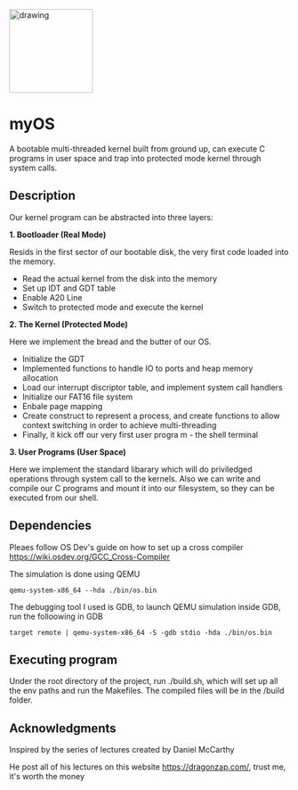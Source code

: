 <img src="https://cdn-60c35131c1ac185aa47dd21e.closte.com//wp-content/uploads/2019/05/terminal-app-icon.png" alt="drawing" style="width:150px;"/>

# myOS

A bootable multi-threaded kernel built from ground up, can execute C programs in user space and trap into protected mode kernel through system calls. 

## Description

Our kernel program can be abstracted into three layers:

**1. Bootloader (Real Mode)**

Resids in the first sector of our bootable disk, the very first code loaded into the memory.
- Read the actual kernel from the disk into the memory 
- Set up IDT and GDT table 
- Enable A20 Line 
- Switch to protected mode and execute the kernel


**2. The Kernel (Protected Mode)**

Here we implement the bread and the butter of our OS. 
- Initialize the GDT 
- Implemented functions to handle IO to ports and heap memory allocation
- Load our interrupt discriptor table, and implement system call handlers 
- Initialize our FAT16 file system
- Enbale page mapping 
- Create construct to represent a process, and create functions to allow context switching in order to achieve multi-threading
- Finally, it kick off our very first user progra m - the shell terminal


**3. User Programs (User Space)**

Here we implement the standard libarary which will do priviledged operations through system call to the kernels. 
Also we can write and compile our C programs and mount it into our filesystem, so they can be executed from our shell.

## Dependencies
Pleaes follow OS Dev's guide on how to set up a cross compiler 
https://wiki.osdev.org/GCC_Cross-Compiler

The simulation is done using QEMU
```
qemu-system-x86_64 --hda ./bin/os.bin
```
The debugging tool I used is GDB, to launch QEMU simulation inside GDB, run the folloowing in GDB
```
target remote | qemu-system-x86_64 -S -gdb stdio -hda ./bin/os.bin
```

## Executing program
Under the root directory of the project, run ./build.sh, which will set up all the env paths and run the Makefiles. The compiled files will be in the /build folder.
## Acknowledgments
Inspired by the series of lectures created by Daniel McCarthy 

He post all of his lectures on this website https://dragonzap.com/, trust me, it's worth the money 
